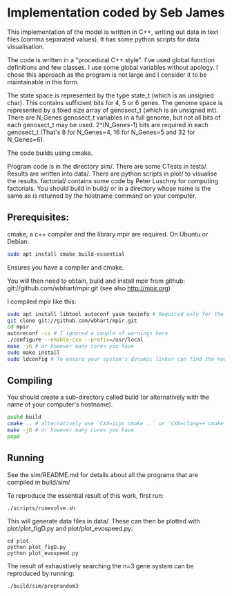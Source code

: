 # Implementation coded by Seb James

This implementation of the model is written in C++, writing out data
in text files (comma separated values). It has some python scripts for
data visualisation.

The code is written in a "procedural C++ style". I've used global
function definitions and few classes. I use some global variables
without apology. I chose this approach as the program is not large and
I consider it to be maintainable in this form.

The state space is represented by the type state_t (which is an
unsigned char). This contains sufficient bits for 4, 5 or 6 genes. The
genome space is represented by a fixed size array of genosect_t (which
is an unsigned int). There are N_Genes genosect_t variables in a full
genome, but not all bits of each genosect_t may be used. 2^(N_Genes-1)
bits are required in each genosect_t (That's 8 for N_Genes=4, 16 for
N_Genes=5 and 32 for N_Genes=6).

The code builds using cmake.

Program code is in the directory sim/. There are some CTests in
tests/. Results are written into data/. There are python scripts in
plot/ to visualise the results. factorial/ contains some code by Peter
Luschny for computing factorials. You should build in build/ or in a
directory whose name is the same as is returned by the hostname
command on your computer.

## Prerequisites:

cmake, a c++ compiler and the library mpir are required. On Ubuntu or Debian:

```bash
sudo apt install cmake build-essential
```
Ensures you have a compiler and cmake.

You will then need to obtain, build and install mpir from github:
git://github.com/wbhart/mpir.git (see also http://mpir.org)


I compiled mpir like this:
```bash
sudo apt install libtool autoconf yasm texinfo # Required only for the mpir build
git clone git://github.com/wbhart/mpir.git
cd mpir
autoreconf -is # I ignored a couple of warnings here
./configure --enable-cxx --prefix=/usr/local
make -j6 # or however many cores you have
sudo make install
sudo ldconfig # To ensure your system's dynamic linker can find the new libraries
```

## Compiling

You should create a sub-directory called build (or alternatively with
the name of your computer's hostname).

```bash
pushd build
cmake .. # alternatively use `CXX=icpc cmake ..` or `CXX=clang++ cmake ..` to compile with an optimised compiler
make -j6 # or however many cores you have
popd
```

## Running

See the sim/README.md for details about all the programs that are
compiled in build/sim/

To reproduce the essential result of this work, first run:

```
./scripts/runevolve.sh
```

This will generate data files in data/. These can then be plotted with
plot/plot_figD.py and plot/plot_evospeed.py:

```
cd plot
python plot_figD.py
python plot_evospeed.py
```

The result of exhaustively searching the n=3 gene system can be
reproduced by running:

```
./build/sim/proprandom3
```
